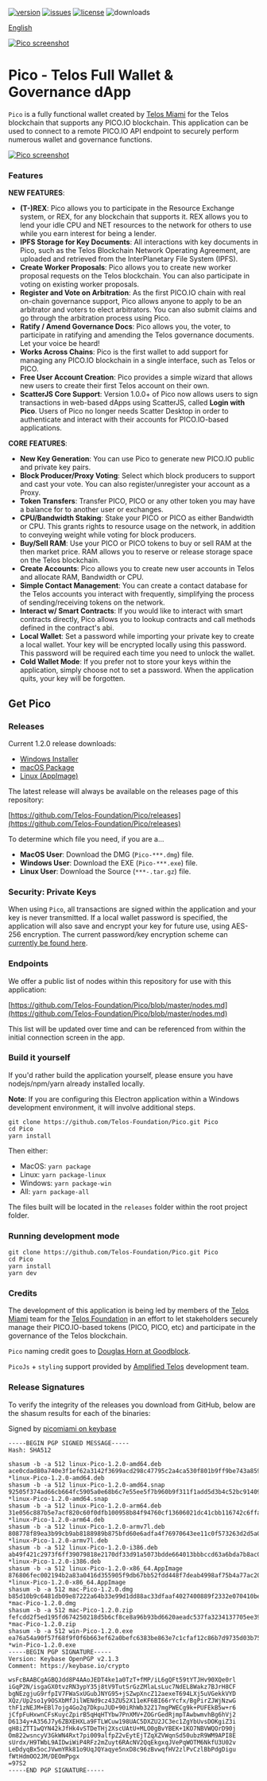 [![version](https://img.shields.io/github/release/Telos-Foundation/Pico/all.svg)](https://github.com/Telos-Foundation/Pico/releases)
[![issues](https://img.shields.io/github/issues/Telos-Foundation/Pico.svg)](https://github.com/Telos-Foundation/Pico/issues)
[![license](https://img.shields.io/badge/license-MIT-blue.svg)](https://raw.githubusercontent.com/Telos-Foundation/Pico/master/LICENSE)
![downloads](https://img.shields.io/github/downloads/Telos-Foundation/Pico/total.svg)

[English](https://github.com/Telos-Foundation/Pico/blob/master/README.md)

[![Pico screenshot](https://raw.githubusercontent.com/Telos-Foundation/Pico/master/app/renderer/assets/images/pico.png)](https://raw.githubusercontent.com/Telos-Foundation/Pico/master/app/renderer/assets/images/pico.png)

# Pico - Telos Full Wallet & Governance dApp

`Pico` is a fully functional wallet created by [Telos Miami](https://pico.miami/) for the Telos blockchain that supports any PICO.IO blockchain. This application can be used to connect to a remote PICO.IO API endpoint to securely perform numerous wallet and governance functions.

[![Pico screenshot](https://raw.githubusercontent.com/Telos-Foundation/Pico/master/Pico.png)](https://raw.githubusercontent.com/Telos-Foundation/Pico/master/Pico.png)

### Features

**NEW FEATURES**:
- **(T-)REX**: Pico allows you to participate in the Resource Exchange system, or REX, for any blockchain that supports it. REX allows you to lend your idle CPU and NET resources to the network for others to use while you earn interest for being a lender.
- **IPFS Storage for Key Documents**: All interactions with key documents in Pico, such as the Telos Blockchain Network Operating Agreement, are uploaded and retrieved from the InterPlanetary File System (IPFS).
- **Create Worker Proposals**: Pico allows you to create new worker proposal requests on the Telos blockchain. You can also participate in voting on existing worker proposals.
- **Register and Vote on Arbitration**: As the first PICO.IO chain with real on-chain governance support, Pico allows anyone to apply to be an arbitrator and voters to elect arbitrators. You can also submit claims and go through the arbitration process using Pico.
- **Ratify / Amend Governance Docs**: Pico allows you, the voter, to participate in ratifying and amending the Telos governance documents. Let your voice be heard!
- **Works Across Chains**: Pico is the first wallet to add support for managing any PICO.IO blockchain in a single interface, such as Telos or PICO.
- **Free User Account Creation**: Pico provides a simple wizard that allows new users to create their first Telos account on their own.
- **ScatterJS Core Support**: Version 1.0.0+ of Pico now allows users to sign transactions in web-based dApps using ScatterJS, called **Login with Pico**. Users of Pico no longer needs Scatter Desktop in order to authenticate and interact with their accounts for PICO.IO-based applications.

**CORE FEATURES**:
- **New Key Generation**: You can use Pico to generate new PICO.IO public and private key pairs.
- **Block Producer/Proxy Voting**: Select which block producers to support and cast your vote. You can also register/unregister your account as a Proxy.
- **Token Transfers**: Transfer PICO, PICO or any other token you may have a balance for to another user or exchanges.
- **CPU/Bandwidth Staking**: Stake your PICO or PICO as either Bandwidth or CPU. This grants rights to resource usage on the network, in addition to conveying weight while voting for block producers.
- **Buy/Sell RAM**: Use your PICO or PICO tokens to buy or sell RAM at the then market price. RAM allows you to reserve or release storage space on the Telos blockchain.
- **Create Accounts**: Pico allows you to create new user accounts in Telos and allocate RAM, Bandwidth or CPU.
- **Simple Contact Management**: You can create a contact database for the Telos accounts you interact with frequently, simplifying the process of sending/receiving tokens on the network.
- **Interact w/ Smart Contracts**: If you would like to interact with smart contracts directly, Pico allows you to lookup contracts and call methods defined in the contract's abi.
- **Local Wallet**: Set a password while importing your private key to create a local wallet. Your key will be encrypted locally using this password. This password will be required each time you need to unlock the wallet.
- **Cold Wallet Mode**: If you prefer not to store your keys within the application, simply choose not to set a password. When the application quits, your key will be forgotten.

## Get Pico

### Releases

Current 1.2.0 release downloads:

- [Windows Installer](https://github.com/Telos-Foundation/Pico/releases/download/1.2.0/win-Pico-1.2.0.exe)
- [macOS Package](https://github.com/Telos-Foundation/Pico/releases/download/1.2.0/mac-Pico-1.2.0.dmg)
- [Linux (AppImage)](https://github.com/Telos-Foundation/Pico/releases/download/1.2.0/linux-Pico-1.2.0-x86_64.AppImage)

The latest release will always be available on the releases page of this repository:

[https://github.com/Telos-Foundation/Pico/releases](https://github.com/Telos-Foundation/Pico/releases)

To determine which file you need, if you are a...

- **MacOS User**: Download the DMG (`Pico-***.dmg`) file.
- **Windows User**: Download the EXE (`Pico-***.exe`) file.
- **Linux User**: Download the Source (`***-.tar.gz`) file.

### Security: Private Keys

When using `Pico`, all transactions are signed within the application and your key is never transmitted. If a local wallet password is specified, the application will also save and encrypt your key for future use, using AES-256 encryption. The current password/key encryption scheme can [currently be found here](https://github.com/Telos-Foundation/Pico/blob/master/app/shared/actions/wallet.js#L8).

### Endpoints

We offer a public list of nodes within this repository for use with this application:

[https://github.com/Telos-Foundation/Pico/blob/master/nodes.md](https://github.com/Telos-Foundation/Pico/blob/master/nodes.md)

This list will be updated over time and can be referenced from within the initial connection screen in the app.

### Build it yourself

If you'd rather build the application yourself, please ensure you have nodejs/npm/yarn already installed locally.

**Note**: If you are configuring this Electron application within a Windows development environment, it will involve additional steps.

```
git clone https://github.com/Telos-Foundation/Pico.git Pico
cd Pico
yarn install
```

Then either:

- MacOS: `yarn package`
- Linux: `yarn package-linux`
- Windows: `yarn package-win`
- All: `yarn package-all`

The files built will be located in the `releases` folder within the root project folder.

### Running development mode

```
git clone https://github.com/Telos-Foundation/Pico.git Pico
cd Pico
yarn install
yarn dev
```

### Credits

The development of this application is being led by members of the [Telos Miami](https://pico.miami) team for the [Telos Foundation](https://telosfoundation.io) in an effort to let stakeholders securely manage their PICO.IO-based tokens (PICO, PICO, etc) and participate in the governance of the Telos blockchain.

`Pico` naming credit goes to [Douglas Horn at Goodblock](https://goodblock.io/).

`PicoJs` + `styling` support provided by [Amplified Telos](https://amplified.software/) development team.

### Release Signatures

To verify the integrity of the releases you download from GitHub, below are the shasum results for each of the binaries:

Signed by [picomiami on keybase](https://keybase.io/picomiami)

```
-----BEGIN PGP SIGNED MESSAGE-----
Hash: SHA512

shasum -b -a 512 linux-Pico-1.2.0-amd64.deb
ace0cdad80a740e3f1ef62a3142f3699acd298c47795c2a4ca530f801b9ff9be743a8598105883c5efa7857849c155b95587534801486dc532db66fb1a763fb2 *linux-Pico-1.2.0-amd64.deb
shasum -b -a 512 linux-Pico-1.2.0-amd64.snap
92505f374ad66cb664fc5905a0e68b6c7e55ee5f7b960b9f311f1add5d3b4c52bc914095c8e280aed06f299e85ecfcc7660d933cc20418d79490c37eeb3f944b *linux-Pico-1.2.0-amd64.snap
shasum -b -a 512 linux-Pico-1.2.0-arm64.deb
31e056c887b5e7acf820c60f0dfb100958b84f94760cf13606021dc41cbb116742c6ffa188b308466b67392903ad8b9c0eac14f57ac68c32de562fab92671bc8 *linux-Pico-1.2.0-arm64.deb
shasum -b -a 512 linux-Pico-1.2.0-armv7l.deb
808778f89ea3b99cb9ab8188989b875bfd60e6adfa4f76970643ee11c0f573263d2d5a09281f654a63a1c7071af1e6ddf687d6f78dbc772b37f17c581048a5f9 *linux-Pico-1.2.0-armv7l.deb
shasum -b -a 512 linux-Pico-1.2.0-i386.deb
ab49f421c2973f6ff39079818e2170df33d91a5073bdde664013bbbccd63a6bda7b8ac084ea605d9ad8249d8275a8f96f52e2b4ae3d1ec952b97b60e1114185d *linux-Pico-1.2.0-i386.deb
shasum -b -a 512 linux-Pico-1.2.0-x86_64.AppImage
876806fec002194b2a83a0416d355905f9db67bb52fdd448f7deab4998af75b4a77ac20c9a1439ff30f8fb97092b8e47b743fd12f7be10fa309772407d828aad *linux-Pico-1.2.0-x86_64.AppImage
shasum -b -a 512 mac-Pico-1.2.0.dmg
b85d10b9c6481db09e87222a64b33e99d1dd88ac33dfaaf4027400889f2332e070410be55a000f0500c11ce92f5150150de787c1651361f7cd53ee5761225525 *mac-Pico-1.2.0.dmg
shasum -b -a 512 mac-Pico-1.2.0.zip
fefcdd2f5ed195fd674250218d5b6cf8ce8a96b93bd6620aeadc537fa3234137705ee392e52a60bba9978176c519cd030b7414e3ef5627112ab9f146e83231ea *mac-Pico-1.2.0.zip
shasum -b -a 512 win-Pico-1.2.0.exe
ea76a54a90f57f68f9f0f6b663ef62a0befc6383be863e7c1cfaf12c86b7d9735d03b75a0385cf720cc1e1895c7a327f8efaa952c7ea09b8e418b603dd4636e3 *win-Pico-1.2.0.exe
-----BEGIN PGP SIGNATURE-----
Version: Keybase OpenPGP v2.1.3
Comment: https://keybase.io/crypto

wsFcBAABCgAGBQJdd8P4AAoJEDT4ke1a0TzT+fMP/iL6gQFt59tYTJHv90XQe0rl
iGqP2N/isgaGX0tvzRN3ypY35j8tV9TutSrGzZMlaLsLuc7NdEL8Wakz7BJrH8CF
bgNEzgjuG9rfpIV7FWaSxUGubJNYG95+jSZwpXncZ12aexeT694LXj5uVGekkVYD
XQz/Up2so1y9OSXbMfJilWENd9cz43ZU52X11eKF6BI66rYcfx/BgPirZJWjNzwG
thF1zNEJM+EBl7ojg4Go2q7DkpuJUD+90iRhWb32Z17mgPWECg9k+PUFEkB5w+r6
jCfpFuHxwnCFsKuycZpirB5qHqHTYbw7PnXMV+ZOGrGedRjmpTAwbwmvhBg6hVj2
D6134y+A356J7y6ZBXEHXLa9FTLWCuw198UAC5DXZU2JC3ec1ZgYbUvsDOKgiZ3i
gH8iZTT1wQYN42kJfHk4vSTDeTHj2XscUAtU+MLO0gBvYBEK+1KO7NBVWQOrD90j
Om822wsncyV3GkWN4Rxt7pi009alfpZ2vEytEjTZqXZVWqnSd50ubzR9WM9API8E
sUrdx/H9TWbL9AIDwiWiP4RFz2mZuyt6RAcNV2QqEkgxqJVePqWOTM6NkfU3U02v
LeDdyqBx5ocJVwmYRk81o9UqJQYaqye5nxD8c96zBvwqfHV2zlPvCzlBbPdgDigu
fWtHdmOO2JM/DEOmPpgx
=97S2
-----END PGP SIGNATURE-----
```